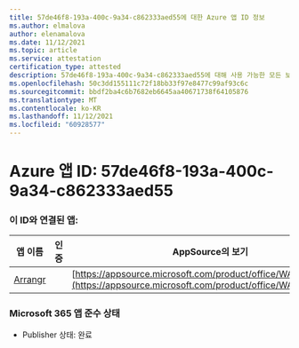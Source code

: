 ```yaml
---
title: 57de46f8-193a-400c-9a34-c862333aed55에 대한 Azure 앱 ID 정보
ms.author: elmalova
author: elenamalova
ms.date: 11/12/2021
ms.topic: article
ms.service: attestation
certification_type: attested
description: 57de46f8-193a-400c-9a34-c862333aed55에 대해 사용 가능한 모든 보안 및 규정 준수 정보입니다.
ms.openlocfilehash: 50c3dd155111c72f18bb33f97e8477c99af93c6c
ms.sourcegitcommit: bbdf2ba4c6b7682eb6645aa40671738f64105876
ms.translationtype: MT
ms.contentlocale: ko-KR
ms.lasthandoff: 11/12/2021
ms.locfileid: "60928577"
---
```

# <a name="azure-app-id-57de46f8-193a-400c-9a34-c862333aed55"></a>Azure 앱 ID: 57de46f8-193a-400c-9a34-c862333aed55


### <a name="apps-associated-with-this-id"></a>이 ID와 연결된 앱:
| **앱 이름** | **인증** | **AppSource의 보기** |
|--------------|---------------|-----------------------|
| [Arrangr](https://docs.microsoft.com/microsoft-365-app-certification/forward/WA200002975) |  | [https://appsource.microsoft.com/product/office/WA200002975](https://appsource.microsoft.com/product/office/WA200002975) |

### <a name="microsoft-365-app-compliance-status"></a>Microsoft 365 앱 준수 상태
- Publisher 상태: 완료
